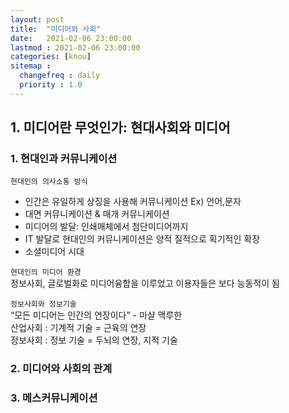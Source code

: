 ```yaml
---
layout: post
title:  "미디어와 사회"
date:   2021-02-06 23:00:00 
lastmod : 2021-02-06 23:00:00 
categories: [knou]
sitemap :
  changefreq : daily
  priority : 1.0
---
```



## 1. 미디어란 무엇인가: 현대사회와 미디어

### 1. 현대인과 커뮤니케이션

`현대인의 의사소통 방식`
 * 인간은 유일하게 상징을 사용해 커뮤니케이션 Ex) 언어,문자
 * 대면 커뮤니케이션 & 매개 커뮤니케이션
 * 미디어의 발달: 인쇄매체에서 첨단미디어까지
 * IT 발달로 현대인의 커뮤니케이션은 양적 질적으로 획기적인 확장
 * 소셜미디어 시대
 
`현대인의 미디어 환경`
<br>
정보사회, 글로벌화로 미디어융합을 이루었고 이용자들은 보다 능동적이 됨

`정보사회와 정보기술`
<br>
“모든 미디어는 인간의 연장이다” - 마샬 맥루한
<br>
산업사회 : 기계적 기술 = 근육의 연장
<br>
정보사회 : 정보 기술 = 두뇌의 연장, 지적 기술

 
### 2. 미디어와 사회의 관계


### 3. 메스커뮤니케이션


<div class="divider"></div>














